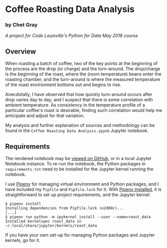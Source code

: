 # Coffee Roasting Data Analysis
### by Chet Gray

*A project for Code Louisville's Python for Data May 2018 course*


## Overview

When roasting a batch of coffee, two of the key points at the beginning of the process are the drop (or charge) and the turn-around. The drop/charge is the beginning of the roast, where the (room temperature) beans enter the roasting chamber, and the turn-around is where the measured temperature of the roast environment bottoms out and begins to rise.

Anecdotally, I have observed that how quickly turn-around occurs after drop varies day to day, and I suspect that there is some correlation with ambient temperature. As consistency in the temperature profile of a particular coffee's roast is desirable, finding such correlation would help me anticipate and adjust for that variation.

My analysis and further explanation of sources and methodology can be found in the `Coffee Roasting Data Analysis.ipynb` Jupyter notebook.

## Requirements

The rendered notebook may be [viewed on GitHub](https://github.com/chetgray/roast_data/blob/master/Coffee%20Roasting%20Data%20Analysis.ipynb), or in a local Jupyter Notebook instance. To re-run the notebook, the Python packages in `requirements.txt` need to be installed for the Jupyter kernel running the notebook.

I use [Pipenv](https://docs.pipenv.org/) for managing virtual environment and Python packages, and I have included my `Pipfile` and `Pipfile.lock` for it. With [Pipenv installed](https://docs.pipenv.org/install/#installing-pipenv), it is straightforward to set up project requirements, and the Jupyter kernel:

```console
$ pipenv install
Installing dependencies from Pipfile.lock (e2d89c)...
[...]
$ pipenv run python -m ipykernel install --user --name=roast_data
Installed kernelspec roast_data in ~/.local/share/jupyter/kernels/roast_data
```

If you have your own set-up for managing Python packages and Jupyter kernels, go for it.

